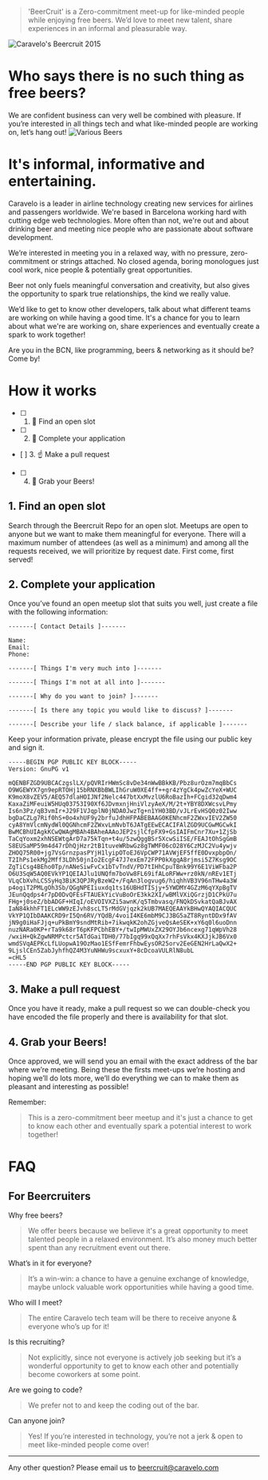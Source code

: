 > 'BeerCruit' is a Zero-commitment meet-up for like-minded people while enjoying free beers. We’d love to meet new talent, share experiences in an informal and pleasurable way. 

![Caravelo's Beercruit 2015](https://img.shields.io/badge/BeerCruit-Dec--2015-brightgreen.svg)

# Who says there is no such thing as free beers? 

We are confident business can very well be combined with pleasure. If you’re interested in all things tech and what like-minded people are working on, let’s hang out!
![Various Beers](http://yukonbeerfestival.com/wp-content/uploads/2015/07/various-beers.jpg)

# It's informal, informative and entertaining.
Caravelo is a leader in airline technology creating new services for airlines and passengers worldwide. We're based in Barcelona working hard with cutting edge web technologies. More often than not, we're out and about drinking beer and meeting nice people who are passionate about software development.

We’re interested in meeting you in a relaxed way, with no pressure, zero-commitment or strings attached. No closed agenda, boring monologues just cool work, nice people & potentially great opportunities.

Beer not only fuels meaningful conversation and creativity, but also gives the opportunity to spark true relationships, the kind we really value. 

We’d like to get to know other developers, talk about what different teams are working on while having a good time.  It's a chance for you to learn about what we're are working on, share experiences and eventually create a spark to work together! 

Are you in the BCN, like programming, beers & networking as it should be? Come by!

# How it works
- [ ] 1. :calendar: Find an open slot
- [ ] 2. :memo: Complete your application
- [ ] 3. :point_up: Make a pull request
- [ ] 4. :beers: Grab your Beers!
 
## 1. Find an open slot
Search through the Beercruit Repo for an open slot. Meetups are open to anyone but we want to make them meaningful for everyone. There will a maximum number of attendees (as well as a minimum) and among all the requests received, we will prioritize by request date. First come, first served!

## 2. Complete your application
Once you’ve found an open meetup slot that suits you well, just create a file with the following information:

```
-------[ Contact Details ]-------

Name:
Email:
Phone:

-------[ Things I'm very much into ]-------

-------[ Things I'm not at all into ]-------

-------[ Why do you want to join? ]-------

-------[ Is there any topic you would like to discuss? ]-------

-------[ Describe your life / slack balance, if applicable ]-------

```

Keep your information private, please encrypt the file using our public key and sign it.

```
-----BEGIN PGP PUBLIC KEY BLOCK-----
Version: GnuPG v1

mQENBFZGD9UBCACzgslLX/pQVRIrHWmSc8vDe34nWwBBkKB/Pbz8urOzm7mqBbCs
O9WGEWYX7gn9epRTOHj15bRNXBbBWLIhGruW0XE4ff++gr4zYgCk4pwZcYeX+WUC
K9moX8vZEV5/AEQ57dlaHOIJNf2Nelc447btXxMvzlU6RoBazIh+FCgid32qDwm4
KaxaZiMFeuiW5HUq03753I90Xf6JDvmxnjHniVlzyAeX/M/2t+YBY8DXWcsvLPmy
Is6n3Pz/qB3vmIr+J29F1VJqplN0jNDA0JwzTg+n1YH03BD/vJLrEvHSQ0z02Iww
bgDaCZLg7Rif0hS+0o4xhUF9y2brfuJdhHFPABEBAAG0KENhcmF2ZWxvIEV2ZW50
cyA8YmVlcmNydWl0QGNhcmF2ZWxvLmNvbT6JATgEEwECACIFAlZGD9UCGwMGCwkI
BwMCBhUIAgkKCwQWAgMBAh4BAheAAAoJEP2sjlCfpFX9+GsIAIFmCnr7Xu+1ZjSb
TaCqYoxm2xhNSEWtgArD7a75kTqn+t4u/5zwQggBSr5XcwSiISE/FEAJtOhSgGmB
S8EUSaMP59m4d47rDhQjHzr2tB1tuveWRbwGz8gTWMF06cO28Y6CzMJC2Vu4ywjv
ZHOQ75R00+jg7VsGrnzpasPYjH1lyipOToEJ6VpCWP71AVWjEF5ffE0DvxpbpOn/
T2IhPs1ekMg2Mff3LDh50jnIo2EcgF47J7exEm72FPP0kXgqA8rjmsi5Z7Ksg9OC
ZgTiCsg4BEho0Tp/nANeSiwFvCx1bTvTndV/PD7tIHhCpuTBnk99Y6E1ViWFba2P
O6U3SqW5AQ0EVkYP1QEIAJlu1UNQfm7boVw8FL69ifALoRFWw+rz0kN/nREv1ETj
VLqCbXvhLCSSyHq3BiK3QPJRyBzeW2+/FqAn3logvug6/hiqhhVB3V96nTHw4a3W
p4ogiT2PMLgOh3Sb/QGgNPEIiuxdq1ts16UBHdTISjy+5YWDMY4GZzM6qYXpBgTV
JEunQqdps4r7pD0DvQFEsFTAUEkYicVuBoOrE3kk2XI/wBMlVXiQGrzjD1CPkU7u
FHg+j0seZ/bbADGF+HIqI/oEVOIVXZi5awnK/q5Tmbvasq/FNQkDSvkatQaBJvAX
IaN84khhFT1ELcWW9zEJvh8scLT5rMdGVjqzk2kUB7MAEQEAAYkBHwQYAQIACQUC
VkYP1QIbDAAKCRD9rI5Qn6RV/YQdB/4voiI4KE6mbM9CJ3BG5aZT8RyntDDx9fAV
jN9g0iHaFJjq+uPkBmY9sndMtRib+7ikwqkK2ohZGjveQsAeSEK+xY6q0l6uoDnn
nuzNARa0KP+rTa9k68rT6pKFPCbhEBY+/twIpMWUxZX29OYJb6ncexg71qWpVh28
/wxiH+QkZgwNRMPctcr5ATdGaiTDH0/77bIgq99xQqXx7rhFsVkx4KXJjkJB6Vx0
wmdSVqAEPKcLfLUopwA19OzMao1ESfFemrFhbwEysOR25orv2EeGEN2HrLaQwX2+
9LjslCEn5ZabJyhfhQZ4M3YuNHWu9scxuxY+8cDcoaVULRlN8ubL
=cHL5
-----END PGP PUBLIC KEY BLOCK-----
```

## 3. Make a pull request
Once you have it ready, make a pull request so we can double-check you have encoded the file properly and there is availability for that slot.

## 4. Grab your Beers!
Once approved, we will send you an email with the exact address of the bar where we’re meeting. Being these the firsts meet-ups we’re hosting and hoping we’ll do lots more, we’ll do everything we can to make them as pleasant and interesting as possible!

Remember: 

> This is a zero-commitment beer meetup and it's just a chance to get to know each other and eventually spark a potential interest to work together!


# FAQ
## For Beercruiters
Why free beers?

> We offer beers because we believe it's a great opportunity to meet talented people in a relaxed environment. It’s also money much better spent than any recruitment event out there. 

What’s in it for everyone?

> It’s a win-win: a chance to have a genuine exchange of knowledge, maybe unlock valuable work opportunities while having a good time. 

Who will I meet?

> The entire Caravelo tech team will be there to receive anyone & everyone who’s up for it!

Is this recruiting?

> Not explicitly, since not everyone is actively job seeking but it’s a wonderful opportunity to get to know each other and potentially become coworkers at some point.
 
Are we going to code?

> We prefer not to and keep the coding out of the bar.

Can anyone join?

> Yes! If you’re interested in technology, you’re not a jerk & open to meet like-minded people come over!
 

----

Any other question? Please email us to beercruit@caravelo.com


